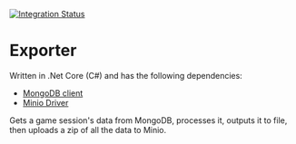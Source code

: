 [![Integration Status](https://github.com/jhburns/ExperienceCapture/workflows/Exporter/badge.svg)](https://github.com/jhburns/ExperienceCapture/actions?query=workflow%3A%22Exporter%22)

# Exporter 

Written in .Net Core (C#) and has the following dependencies:
- [MongoDB client](http://mongodb.github.io/mongo-csharp-driver/)
- [Minio Driver](https://github.com/minio/minio-dotnet)

Gets a game session's data from MongoDB, processes it, outputs it to file, then uploads a
zip of all the data to Minio.